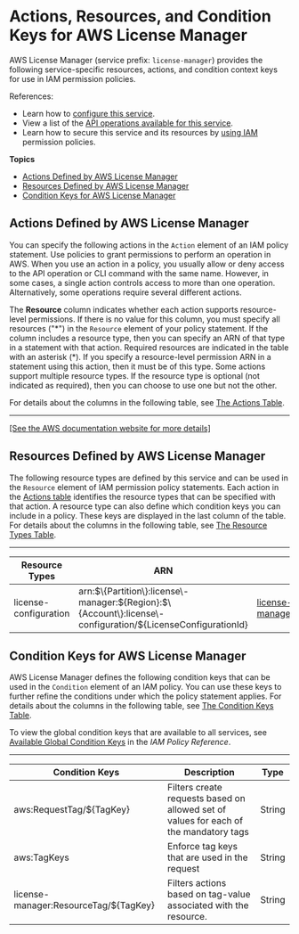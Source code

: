 # Actions, Resources, and Condition Keys for AWS License Manager<a name="list_awslicensemanager"></a>

AWS License Manager \(service prefix: `license-manager`\) provides the following service\-specific resources, actions, and condition context keys for use in IAM permission policies\.

References:
+ Learn how to [configure this service](https://docs.aws.amazon.com/license-manager/latest/userguide/license-manager.html)\.
+ View a list of the [API operations available for this service](https://docs.aws.amazon.com/license-manager/latest/APIReference/)\.
+ Learn how to secure this service and its resources by [using IAM](https://docs.aws.amazon.com/license-manager/latest/userguide/using-service-linked-roles.html) permission policies\.

**Topics**
+ [Actions Defined by AWS License Manager](#awslicensemanager-actions-as-permissions)
+ [Resources Defined by AWS License Manager](#awslicensemanager-resources-for-iam-policies)
+ [Condition Keys for AWS License Manager](#awslicensemanager-policy-keys)

## Actions Defined by AWS License Manager<a name="awslicensemanager-actions-as-permissions"></a>

You can specify the following actions in the `Action` element of an IAM policy statement\. Use policies to grant permissions to perform an operation in AWS\. When you use an action in a policy, you usually allow or deny access to the API operation or CLI command with the same name\. However, in some cases, a single action controls access to more than one operation\. Alternatively, some operations require several different actions\.

The **Resource** column indicates whether each action supports resource\-level permissions\. If there is no value for this column, you must specify all resources \("\*"\) in the `Resource` element of your policy statement\. If the column includes a resource type, then you can specify an ARN of that type in a statement with that action\. Required resources are indicated in the table with an asterisk \(\*\)\. If you specify a resource\-level permission ARN in a statement using this action, then it must be of this type\. Some actions support multiple resource types\. If the resource type is optional \(not indicated as required\), then you can choose to use one but not the other\.

For details about the columns in the following table, see [The Actions Table](reference_policies_actions-resources-contextkeys.md#actions_table)\.


****  
[\[See the AWS documentation website for more details\]](http://docs.aws.amazon.com/IAM/latest/UserGuide/list_awslicensemanager.html)

## Resources Defined by AWS License Manager<a name="awslicensemanager-resources-for-iam-policies"></a>

The following resource types are defined by this service and can be used in the `Resource` element of IAM permission policy statements\. Each action in the [Actions table](#awslicensemanager-actions-as-permissions) identifies the resource types that can be specified with that action\. A resource type can also define which condition keys you can include in a policy\. These keys are displayed in the last column of the table\. For details about the columns in the following table, see [The Resource Types Table](reference_policies_actions-resources-contextkeys.md#resources_table)\.


****  

| Resource Types | ARN | Condition Keys | 
| --- | --- | --- | 
|   license\-configuration  |  arn:$\{Partition\}:license\-manager:$\{Region\}:$\{Account\}:license\-configuration/$\{LicenseConfigurationId\}  |   [ license\-manager:ResourceTag/$\{TagKey\} ](#awslicensemanager-license-manager_ResourceTag___TagKey_)   | 

## Condition Keys for AWS License Manager<a name="awslicensemanager-policy-keys"></a>

AWS License Manager defines the following condition keys that can be used in the `Condition` element of an IAM policy\. You can use these keys to further refine the conditions under which the policy statement applies\. For details about the columns in the following table, see [The Condition Keys Table](reference_policies_actions-resources-contextkeys.md#context_keys_table)\.

To view the global condition keys that are available to all services, see [Available Global Condition Keys](reference_policies_condition-keys.html#AvailableKeys) in the *IAM Policy Reference*\.


****  

| Condition Keys | Description | Type | 
| --- | --- | --- | 
|   aws:RequestTag/$\{TagKey\}  | Filters create requests based on allowed set of values for each of the mandatory tags | String | 
|   aws:TagKeys  | Enforce tag keys that are used in the request | String | 
|   license\-manager:ResourceTag/$\{TagKey\}  | Filters actions based on tag\-value associated with the resource\. | String | 